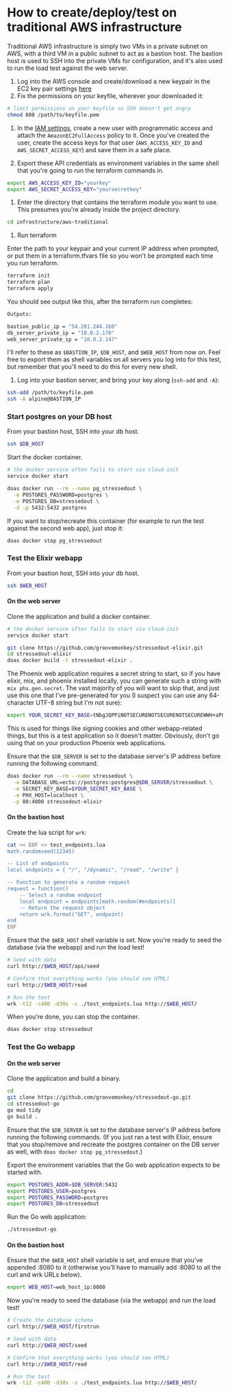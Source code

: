 # How to create/deploy/test on traditional AWS infrastructure

Traditional AWS infrastructure is simply two VMs in a private subnet on AWS, with a third VM in a public subnet to act as a bastion host. The bastion host is used to SSH into the private VMs for configuration, and it's also used to run the load test against the web server.

1. Log into the AWS console and create/download a new keypair in the EC2 key pair settings [here](https://us-west-2.console.aws.amazon.com/ec2/home?region=us-west-2#KeyPairs:)
1. Fix the permissions on your keyfile, wherever your downloaded it:

```bash
# limit permissions on your keyfile so SSH doesn't get angry
chmod 600 /path/to/keyfile.pem
```

1. In the [IAM settings](https://us-east-1.console.aws.amazon.com/iam/home?region=us-west-2#/users), create a new user with programmatic access and attach the `AmazonEC2FullAccess` policy to it. Once you've created the user, create the access keys for that user (`AWS_ACCESS_KEY_ID` and `AWS_SECRET_ACCESS_KEY`) and save them in a safe place.

1. Export these API credentials as environment variables in the same shell that you're going to run the terraform commands in.

```bash
export AWS_ACCESS_KEY_ID="yourkey"
export AWS_SECRET_ACCESS_KEY="yoursecretkey"
```

1. Enter the directory that contains the terraform module you want to use. This presumes you're already inside the project directory.

```bash
cd infrastructure/aws-traditional
```

1. Run terraform

Enter the path to your keypair and your current IP address when prompted, or put them in a terraform.tfvars file so you won't be prompted each time you run terraform.

```bash
terraform init
terraform plan
terraform apply
```

You should see output like this, after the terraform run completes:

```bash
Outputs:

bastion_public_ip = "54.201.244.160"
db_server_private_ip = "10.0.2.170"
web_server_private_ip = "10.0.2.147"
```

I'll refer to these as `$BASTION_IP`, `$DB_HOST`, and `$WEB_HOST` from now on.
Feel free to export them as shell variables on all servers you log into for this test, but remember that you'll need to do this for every new shell.


1. Log into your bastion server, and bring your key along (`ssh-add` and `-A`):

```bash
ssh-add /path/to/keyfile.pem
ssh -A alpine@BASTION_IP
```

### Start postgres on your DB host

From your bastion host, SSH into your db host.

```bash
ssh $DB_HOST
```

Start the docker container.

```bash
# the docker service often fails to start via cloud-init
service docker start

doas docker run --rm --name pg_stressedout \
  -e POSTGRES_PASSWORD=postgres \
  -e POSTGRES_DB=stressedout \
  -d -p 5432:5432 postgres
```

If you want to stop/recreate this container (for example to run the test against the second web app), just stop it:

```bash
doas docker stop pg_stressedout
```


### Test the Elixir webapp

From your bastion host, SSH into your db host.

```bash
ssh $WEB_HOST
```

#### On the web server

Clone the application and build a docker container.

```bash
# the docker service often fails to start via cloud-init
service docker start

git clone https://github.com/groovemonkey/stressedout-elixir.git
cd stressedout-elixir
doas docker build -t stressedout-elixir .
```


The Phoenix web application requires a secret string to start, so if you have elixir, mix, and phoenix installed locally, you can generate such a string with `mix phx.gen.secret`. The vast majority of you will want to skip that, and just use this one that I've pre-generated for you (I suspect you can use any 64-character UTF-8 string but I'm not sure):

```bash
export YOUR_SECRET_KEY_BASE=tNbgJQPPiNOTSECURENOTSECURENOTSECUREWWH+aPL3FQ+u/f0H42zjVt1Ll0LZ
```

This is used for things like signing cookies and other webapp-related things, but this is a test application so it doesn't matter. Obviously, don't go using that on your production Phoenix web applications.

Ensure that the `$DB_SERVER` is set to the database server's IP address before running the following command.

```bash
doas docker run --rm --name stressedout \
  -e DATABASE_URL=ecto://postgres:postgres@$DB_SERVER/stressedout \
  -e SECRET_KEY_BASE=$YOUR_SECRET_KEY_BASE \
  -e PHX_HOST=localhost \
  -p 80:4000 stressedout-elixir
```

#### On the bastion host

Create the lua script for `wrk`:

```bash
cat << EOF >> test_endpoints.lua
math.randomseed(12345)

-- List of endpoints
local endpoints = { "/", "/dynamic", "/read", "/write" }

-- Function to generate a random request
request = function()
	-- Select a random endpoint
	local endpoint = endpoints[math.random(#endpoints)]
	-- Return the request object
	return wrk.format("GET", endpoint)
end
EOF
```

Ensure that the `$WEB_HOST` shell variable is set. Now you're ready to seed the database (via the webapp) and run the load test!

```bash
# Seed with data
curl http://$WEB_HOST/api/seed

# Confirm that everything works (you should see HTML)
curl http://$WEB_HOST/read

# Run the test
wrk -t12 -c400 -d30s -s ./test_endpoints.lua http://$WEB_HOST/
```

When you're done, you can stop the container.

```bash
doas docker stop stressedout
```

### Test the Go webapp

#### On the web server

Clone the application and build a binary.

```bash
cd
git clone https://github.com/groovemonkey/stressedout-go.git
cd stressedout-go
go mod tidy
go build .
```

Ensure that the `$DB_SERVER` is set to the database server's IP address before running the following commands. (If you just ran a test with Elixir, ensure that you stop/remove and recreate the postgres container on the DB server as well, with `doas docker stop pg_stressedout`.)

Export the environment variables that the Go web application expects to be started with.

```bash
export POSTGRES_ADDR=$DB_SERVER:5432
export POSTGRES_USER=postgres
export POSTGRES_PASSWORD=postgres
export POSTGRES_DB=stressedout
```

Run the Go web application:

```bash
./stressedout-go
```

#### On the bastion host

Ensure that the `$WEB_HOST` shell variable is set, and ensure that you've appended :8080 to it (otherwise you'll have to manually add :8080 to all the curl and wrk URLs below).

```bash
export WEB_HOST=web_host_ip:8080
```

Now you're ready to seed the database (via the webapp) and run the load test!

```bash
# Create the database schema
curl http://$WEB_HOST/firstrun

# Seed with data
curl http://$WEB_HOST/seed

# Confirm that everything works (you should see HTML)
curl http://$WEB_HOST/read

# Run the test
wrk -t12 -c400 -d30s -s ./test_endpoints.lua http://$WEB_HOST/
```

